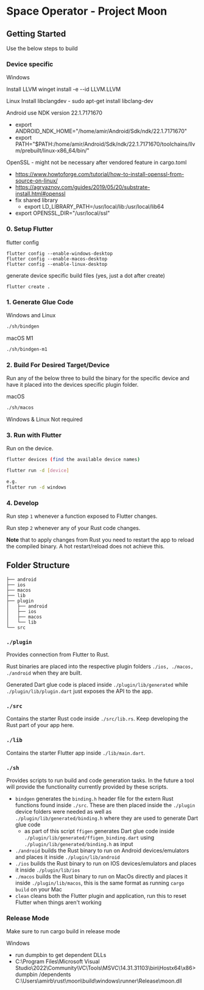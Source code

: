 # Space Operator - Project Moon


## Getting Started

Use the below steps to build

### Device specific

Windows

Install LLVM
winget install -e --id LLVM.LLVM

Linux
Install libclangdev - sudo apt-get install libclang-dev

Android
use NDK version 22.1.7171670
- export ANDROID_NDK_HOME="/home/amir/Android/Sdk/ndk/22.1.7171670" 
- export PATH="$PATH:/home/amir/Android/Sdk/ndk/22.1.7171670/toolchains/llvm/prebuilt/linux-x86_64/bin/"

OpenSSL - might not be necessary after vendored feature in cargo.toml
- https://www.howtoforge.com/tutorial/how-to-install-openssl-from-source-on-linux/
- https://agryaznov.com/guides/2019/05/20/substrate-install.html#openssl
- fix shared library
    - export LD_LIBRARY_PATH=/usr/local/lib:/usr/local/lib64
- export OPENSSL_DIR="/usr/local/ssl"

### 0. Setup Flutter


flutter config
```
flutter config --enable-windows-desktop
flutter config --enable-macos-desktop
flutter config --enable-linux-desktop
```

generate device specific build files (yes, just a dot after create)
```
flutter create .
```


### 1. Generate Glue Code

Windows and Linux
```sh
./sh/bindgen
```

macOS M1
```sh
./sh/bindgen-m1
```

### 2. Build For Desired Target/Device

Run any of the below three to build the binary for the specific device and have it placed into
the devices specific plugin folder.

macOS
```sh
./sh/macos
```

Windows & Linux
Not required

### 3. Run with Flutter

Run on the device.


```sh
flutter devices (find the available device names)

flutter run -d [device]

e.g.
flutter run -d windows
```


### 4. Develop

Run step `1` whenever a function exposed to Flutter changes.

Run step `2` whenever any of your Rust code changes.

**Note** that to apply changes from Rust you need to restart the app to reload the compiled binary.
A hot restart/reload does not achieve this.

## Folder Structure

```
├── android
├── ios
├── macos
├── lib
├── plugin
│   ├── android
│   ├── ios
│   ├── macos
│   └── lib
└── src
```

### `./plugin`

Provides connection from Flutter to Rust.

Rust binaries are placed into the respective plugin folders `./ios, ./macos, ./android` when
they are built.

Generated Dart glue code is placed inside `./plugin/lib/generated` while
`./plugin/lib/plugin.dart` just exposes the API to the app.

### `./src`

Contains the starter Rust code inside `./src/lib.rs`. Keep developing the Rust part of your app
here.

### `./lib`

Contains the starter Flutter app inside `./lib/main.dart`.

### `./sh`

Provides scripts to run build and code generation tasks. In the future a tool will provide the
functionality currently provided by these scripts.

- `bindgen` generates the `binding.h` header file for the extern Rust functions found inside
  `./src`. These are then placed inside the `./plugin` device folders were needed as well as
  `./plugin/lib/generated/binding.h` where they are used to generate Dart glue code
  - as part of this script `ffigen` generates Dart glue code inside
    `./plugin/lib/generated/ffigen_binding.dart` using `./plugin/lib/generated/binding.h` as input
- `./android` builds the Rust binary to run on Android devices/emulators and places it inside
  `./plugin/lib/android`
- `./ios` builds the Rust binary to run on IOS devices/emulators and places it inside
  `./plugin/lib/ios`
- `./macos` builds the Rust binary to run on MacOs directly and places it inside
  `./plugin/lib/macos`, this is the same format as running `cargo build` on your Mac
- `clean` cleans both the Flutter plugin and application, run this to reset Flutter when things
  aren't working
  
  


### Release Mode
Make sure to run cargo build in release mode

Windows
- run dumpbin to get dependent DLLs
- C:\Program Files\Microsoft Visual Studio\2022\Community\VC\Tools\MSVC\14.31.31103\bin\Hostx64\x86>dumpbin /dependents C:\Users\amirb\rust\moon\build\windows\runner\Release\moon.dll

